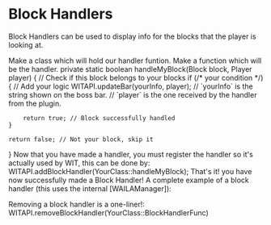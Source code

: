 # Block Handlers

Block Handlers can be used to display info for the blocks that the player is looking at.

<procedure title="Adding a Block Handler" id="adding_a_block_handler">
<step>Make a class which will hold our handler funtion.</step>
<step>Make a function which will be the handler. 
<code-block lang="java">
private static boolean handleMyBlock(Block block, Player player) {
    // Check if this block belongs to your blocks
    if (/* your condition */) {
        // Add your logic
        WITAPI.updateBar(yourInfo, player); 
        // `yourInfo` is the string shown on the boss bar.
        // `player` is the one received by the handler from the plugin.

        return true; // Block successfully handled
    }

    return false; // Not your block, skip it
}
</code-block>
</step>
<step>Now that you have made a handler, you must register the handler so it's actually used by WIT, this can be done by:
<code-block lang="Java">
WITAPI.addBlockHandler(YourClass::handleMyBlock);
</code-block>
</step>
<step>That's it! you have now successfully made a Block Handler!</step>
<step>A complete example of a block handler (this uses the internal [WAILAManager]):
<code-block lang="Java" src="/MinetorioCompat.java">
</code-block>
</step>
</procedure>

<procedure title="Removing a Block Handler" id="removing_a_block_handler">
<step>Removing a block handler is a one-liner!:
<code-block lang="Java">
WITAPI.removeBlockHandler(YourClass::BlockHandlerFunc)
</code-block>
</step>
</procedure>